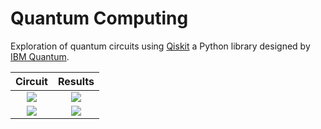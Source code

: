 # Quantum Computing

Exploration of quantum circuits using [Qiskit](https://qiskit.org) a Python library designed by [IBM Quantum](https://www.ibm.com/quantum).


Circuit            |  Results
:-------------------------:|:-------------------------:
![](https://github.com/Adib-Habbou/portfolio/blob/main/images/teleportation-circuit.png) | ![](https://github.com/Adib-Habbou/portfolio/blob/main/images/teleportation-results.png)
![](https://github.com/Adib-Habbou/portfolio/blob/main/images/first-circuit.png) | ![](https://github.com/Adib-Habbou/portfolio/blob/main/images/bell-state-count.png)
